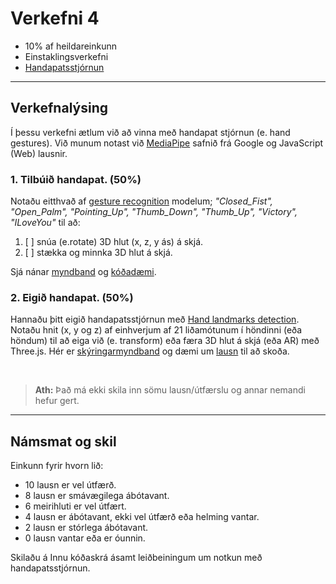 # Verkefni 4 
- 10% af heildareinkunn
- Einstaklingsverkefni 
- [Handapatsstjórnun](https://github.com/GunnarThorunnarson/FORR3FV05EU/wiki/Handapatsstj%C3%B3rnun)

---

## Verkefnalýsing

Í þessu verkefni ætlum við að vinna með handapat stjórnun (e. hand gestures). Við munum notast við  [MediaPipe](https://developers.google.com/mediapipe/solutions/vision/gesture_recognizer#get_started) safnið frá Google og JavaScript (Web) lausnir.


### 1. Tilbúið handapat. (**50%**)
Notaðu eitthvað af [gesture recognition](https://developers.google.com/mediapipe/solutions/vision/gesture_recognizer) modelum; _"Closed_Fist", "Open_Palm", "Pointing_Up", "Thumb_Down", "Thumb_Up", "Victory", "ILoveYou"_ til að: 
   1. [ ] snúa (e.rotate) 3D hlut (x, z, y ás) á skjá.
   1. [ ] stækka og minnka 3D hlut á skjá.

Sjá nánar [myndband](https://www.youtube.com/watch?v=cJgDuywJv8Y) og [kóðadæmi](https://github.com/GunnarThorunnarson/FORR3FV05EU/blob/master/docs/handapat/hand_gesture_recognition.html).

### 2. Eigið handapat. (**50%**)
Hannaðu þitt eigið handapatsstjórnun með [Hand landmarks detection](https://developers.google.com/mediapipe/solutions/vision/hand_landmarker). Notaðu hnit (x, y og z) af einhverjum af 21 liðamótunum í höndinni (eða höndum) til að eiga við (e. transform) eða færa 3D hlut á skjá (eða AR) með Three.js. Hér er [skýringarmyndband](https://www.youtube.com/watch?v=hV5S4iQhNkI) og dæmi um [lausn](https://gunnarthorunnarson.github.io/FORR3FV05EU/h23/v4/Kristofer/Part2-Krist%C3%B3fer/index.html) til að skoða.

<!-- [Github](https://github.com/GunnarThorunnarson/FORR3FV05EU/tree/master/docs/h23/v4/Kristofer/Part2-Krist%C3%B3fer) -->

<br>

> **Ath:** Það má ekki skila inn sömu lausn/útfærslu og annar nemandi hefur gert.

---

## Námsmat og skil

Einkunn fyrir hvorn lið:  
- 10 lausn er vel útfærð.
-  8 lausn er smávægilega ábótavant.
-  6 meirihluti er vel útfært.
-  4 lausn er ábótavant, ekki vel útfærð eða helming vantar.
-  2 lausn er stórlega ábótavant.
-  0 lausn vantar eða er óunnin.

Skilaðu á Innu kóðaskrá ásamt leiðbeiningum um notkun með handapatsstjórnun.

<!-- vefslóð á Github með vefrót (notaðu docs möppu sem rót) sem hýsir og sýnir 3D hlut og notkun þess með handapatsstjórnun.
